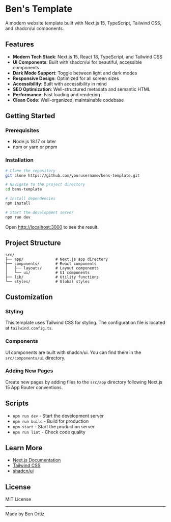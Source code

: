 # Ben's Template

A modern website template built with Next.js 15, TypeScript, Tailwind CSS, and shadcn/ui components.

## Features

- **Modern Tech Stack**: Next.js 15, React 18, TypeScript, and Tailwind CSS
- **UI Components**: Built with shadcn/ui for beautiful, accessible components
- **Dark Mode Support**: Toggle between light and dark modes
- **Responsive Design**: Optimized for all screen sizes
- **Accessibility**: Built with accessibility in mind
- **SEO Optimization**: Well-structured metadata and semantic HTML
- **Performance**: Fast loading and rendering
- **Clean Code**: Well-organized, maintainable codebase

## Getting Started

### Prerequisites

- Node.js 18.17 or later
- npm or yarn or pnpm

### Installation

```bash
# Clone the repository
git clone https://github.com/yourusername/bens-template.git

# Navigate to the project directory
cd bens-template

# Install dependencies
npm install

# Start the development server
npm run dev
```

Open [http://localhost:3000](http://localhost:3000) to see the result.

## Project Structure

```
src/
├── app/              # Next.js app directory
├── components/       # React components
│   ├── layouts/      # Layout components
│   └── ui/           # UI components
├── lib/              # Utility functions
└── styles/           # Global styles
```

## Customization

### Styling

This template uses Tailwind CSS for styling. The configuration file is located at `tailwind.config.ts`.

### Components

UI components are built with shadcn/ui. You can find them in the `src/components/ui` directory.

### Adding New Pages

Create new pages by adding files to the `src/app` directory following Next.js 15 App Router conventions.

## Scripts

- `npm run dev` - Start the development server
- `npm run build` - Build for production
- `npm start` - Start the production server
- `npm run lint` - Check code quality

## Learn More

- [Next.js Documentation](https://nextjs.org/docs)
- [Tailwind CSS](https://tailwindcss.com/docs)
- [shadcn/ui](https://ui.shadcn.com)

## License

MIT License

---

Made by Ben Ortiz